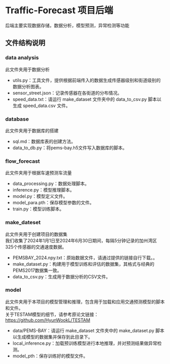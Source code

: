 # Traffic-Forecast 项目后端

后端主要实现数据存储，数据分析，模型预测，异常检测等功能

## 文件结构说明

### data analysis

此文件夹用于数据分析

- utils.py：工具文件，提供根据前端传入的数据生成传感器级别和街道级别的数据分析图表。
- sensor_street.json：记录传感器在各街道的分布情况。
- speed_data.txt：请运行 make_dataset 文件夹中的 data_to_csv.py 脚本以生成 speed_data.csv 文件。

### database

此文件夹用于数据库的搭建

- sql.md：数据库表的创建方法。
- data_to_db.py：将pems-bay.h5文件写入数据库的脚本。

### flow_forecast

此文件夹用于根据车速预测车流量

- data_processing.py：数据处理脚本。
- inference.py：模型推理脚本。
- model.py：模型定义文件。
- model_para.pth：保存模型参数的文件。
- train.py：模型训练脚本。

### make_dateset

此文件夹用于创建项目的数据集
<br>我们收集了2024年1月1日至2024年6月30日期间，每隔5分钟记录的加州湾区325个传感器的交通速度数据。

- PEMSBAY_2024.npy.txt：原始数据文件，请通过提供的链接自行下载。。
- make_dataset.py：构建用于模型训练和评估的数据集，其格式与经典的PEMS2017数据集一致。
- data_to_csv.py：生成用于数据分析的CSV文件。

### model

此文件夹用于本项目的模型管理和推理，包含用于加载和应用交通预测模型的脚本和文件。
<br> 关于TESTAM模型的细节，请参考原论文链接： https://github.com/HyunWookL/TESTAM

- data/PEMS-BAY：请运行 make_dataset 文件夹中的 make_dataset.py 脚本以生成模型的数据集并保存到此目录下。
- local_inference.py：加载预训练模型进行本地推理，并对预测结果做异常检测。
- model_pth：保存训练好的模型文件。
